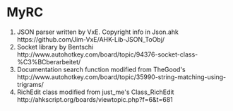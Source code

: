 MyRC
====

<ol>
<li>JSON parser written by VxE. Copyright info in Json.ahk https://github.com/Jim-VxE/AHK-Lib-JSON_ToObj/</li>
<li>Socket library by Bentschi http://www.autohotkey.com/board/topic/94376-socket-class-%C3%BCberarbeitet/</li>
<li>Documentation search function modified from TheGood's http://www.autohotkey.com/board/topic/35990-string-matching-using-trigrams/</li>
<li>RichEdit class modified from just_me's Class_RichEdit http://ahkscript.org/boards/viewtopic.php?f=6&t=681</li>
</ol>
